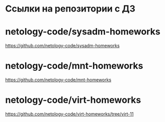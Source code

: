# Ссылки на репозитории с ДЗ
# netology-code/sysadm-homeworks
https://github.com/netology-code/sysadm-homeworks
# netology-code/mnt-homeworks
https://github.com/netology-code/mnt-homeworks
# netology-code/virt-homeworks
https://github.com/netology-code/virt-homeworks/tree/virt-11